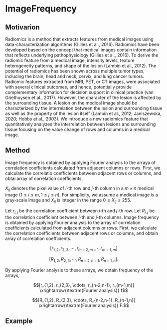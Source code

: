 # ImageFrequency

## Motivarion

Radiomics is a method that extracts features from medical images using data-characterization algorithms (Gillies et al., 2016). Radiomics have been developed based on the concept that medical images contain information that reflects underlying pathophysiology (Gillies et al., 2016). To derive the radiomic feature from a medical image, intensity levels, texture heterogeneity patterns, and shape of the lesion (Lambin et al., 2012). The potential of radiomics has been shown across multiple tumor types, including the brain, head and neck, cervix, and lung cancer tumors. Radiomic features extracted from MRI, PET, or CT images, were associated with several clinical outcomes, and hence, potentially provide complementary information for decision support in clinical practice (van Griethuysen et al., 2017). However, the character of the lesion is affected by the surrounding tissue. A lesion on the medical image should be characterized by the interrelation between the lesion and surrounding tissue as well as the property of the lesion itself (Lambin et al., 2012; Janiszewska, 2020; Hobbs et al., 2003). We introduce a new radiomics feature that quantitatively analyzes the interrelation between lesions and surrounding tissue focusing on the value change of rows and columns in a medical image.

## Method

Image frequency is obtained by applying Fourier analysis to the arraya of correlation coefficients calculated from adjacent columns or rows. First, we calculate the correlatio coefficients between adjacent rows or columns, and obtai array of correlation coefficients.

$X_{ij}$ denotes the pixel value of $i$-th row and $j$-th column in a $m\times n$ medical image $(1\le i\le m, 1\le j\le n)$. For simplicity, we assume a medical image is a gray-scale image and $X_{ij}$ is integer in the range  $0\le X_{ij}\le 255$.


Let $r_{i,j}$ be the correlation coefficient between $i$-th and $j$-th row. Let $R_{i,j}$ be the correlation coefficient between  $i$-th and $j$-th columns. 
Image frequency is obtained by applying Fourier analysis to the array of correlation coefficients calculated from adjacent columns or rows. First, we calculate the correlation coefficients between adjacent rows or columns, and obtain array of correlation coefficients. 


$$[r_{1,2}, r_{2,3}, \cdots, r_{m-2,m-1}, r_{m-1,m}]$$

$$[R_{1,2}, R_{2,3}, \cdots, R_{n-2,n-1}, R_{n-1,n}].$$

By applying Fourier analysis to these arrays, we obtain frequency of the arrays,

$$[r_{1,2}, r_{2,3}, \cdots, r_{n-2,n-1}, r_{m-1,m}]  \xrightarrow{\textrm{Fourier analysis}} f$$

$$[R_{1,2}, R_{2,3}, \cdots, R_{n-2,n-1}, R_{n-1,n}] \xrightarrow{\textrm{Fourier analysis}} F.$$

## Example






